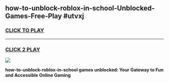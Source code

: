 
## how-to-unblock-roblox-in-school-Unblocked-Games-Free-Play #utvxj
<h3>
<a href="https://us.freeplayer.one?title=how-to-unblock-roblox-in-school&ref=9M">CLICK TO PLAY</a></h3>
<hr>

<h3>
<a href="https://us.freeplayer.one?title=how-to-unblock-roblox-in-school&ref=9M">CLICK 2 PLAY</a>
  
</h3>

<a href="https://us.freeplayer.one?title=how-to-unblock-roblox-in-school&ref=9M"><img src="https://clearcache.store/games.png"></a>


**how-to-unblock-roblox-in-school games unblocked: Your Gateway to Fun and Accessible Online Gaming**
